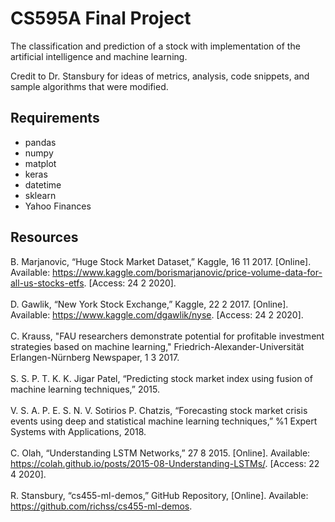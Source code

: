 # CS595A Final Project
The classification and prediction of a stock with implementation of the artificial intelligence and machine learning.

Credit to Dr. Stansbury for ideas of metrics, analysis, code snippets, and sample algorithms that were modified.

## Requirements
- pandas
- numpy
- matplot
- keras
- datetime
- sklearn
- Yahoo Finances


## Resources
B. Marjanovic, “Huge Stock Market Dataset,” Kaggle, 16 11 2017. [Online]. Available: https://www.kaggle.com/borismarjanovic/price-volume-data-for-all-us-stocks-etfs. [Access: 24 2 2020].<br><br>
D. Gawlik, “New York Stock Exchange,” Kaggle, 22 2 2017. [Online]. Available: https://www.kaggle.com/dgawlik/nyse. [Access: 24 2 2020].<br><br>
C. Krauss, "FAU researchers demonstrate potential for profitable investment strategies based on machine learning," Friedrich-Alexander-Universität Erlangen-Nürnberg Newspaper, 1 3 2017. <br><br>
S. S. P. T. K. K. Jigar Patel, “Predicting stock market index using fusion of machine learning techniques,” 2015. <br><br>
V. S. A. P. E. S. N. V. Sotirios P. Chatzis, “Forecasting stock market crisis events using deep and statistical machine learning techniques,” %1 Expert Systems with Applications, 2018. <br><br>
C. Olah, “Understanding LSTM Networks,” 27 8 2015. [Online]. Available: https://colah.github.io/posts/2015-08-Understanding-LSTMs/. [Access: 22 4 2020].<br><br>
R. Stansbury, “cs455-ml-demos,” GitHub Repository, [Online]. Available: https://github.com/richss/cs455-ml-demos.
